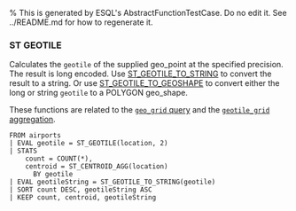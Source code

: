 % This is generated by ESQL's AbstractFunctionTestCase. Do no edit it. See ../README.md for how to regenerate it.

### ST GEOTILE
Calculates the `geotile` of the supplied geo_point at the specified precision.
The result is long encoded. Use [ST_GEOTILE_TO_STRING](#esql-st_geotile_to_string) to convert the result to a string.
Or use [ST_GEOTILE_TO_GEOSHAPE](#esql-st_geotile_to_geoshape) to convert either the long or string `geotile` to a
POLYGON geo_shape.

These functions are related to the [`geo_grid` query](/reference/query-languages/query-dsl/query-dsl-geo-grid-query)
and the [`geotile_grid` aggregation](/reference/aggregations/search-aggregations-bucket-geotilegrid-aggregation).

```esql
FROM airports
| EVAL geotile = ST_GEOTILE(location, 2)
| STATS
    count = COUNT(*),
    centroid = ST_CENTROID_AGG(location)
      BY geotile
| EVAL geotileString = ST_GEOTILE_TO_STRING(geotile)
| SORT count DESC, geotileString ASC
| KEEP count, centroid, geotileString
```
